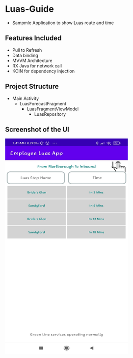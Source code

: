 # Luas-Guide
- Sampmle Application to show Luas route and time

## Features Included
- Pull to Refresh
- Data binding
- MVVM Architecture
- RX Java for network call
- KOIN for dependency injection

## Project Structure
- Main Activity
  - LuasForecastFragment
    - LuasFragmentViewModel
      - LuasRepository
      
      
## Screenshot of the UI
<img src="https://github.com/prasad111/Luas-Guide/blob/master/ScreenShot.jpeg" width="400" height="700"/>


